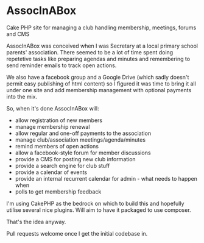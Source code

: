 AssocInABox
==========

Cake PHP site for managing a club handling membership, meetings, forums and CMS

AssocInABox was conceived when I was Secretary at a local primary school parents' association. There seemed to be a lot of time spent doing repetetive tasks like preparing agendas and minutes and remembering to send reminder emails to track open actions.

We also have a facebook group and a Google Drive (which sadly doesn't permit
easy publishing of html content) so I figured it was time to bring it all under one site and add membership management with optional payments into the mix.

So, when it's done AssocInABox will:
  + allow registration of new members
  + manage membership renewal
  + allow regular and one-off payments to the association
  + manage club/association meetings/agenda/minutes
  + remind members of open actions
  + allow a facebook-style forum for member discussions
  + provide a CMS for posting new club information
  + provide a search engine for club stuff
  + provide a calendar of events
  + provide an internal recurrent calendar for admin - what needs to happen when
  + polls to get membership feedback

I'm using CakePHP as the bedrock on which to build this and hopefully utilise several nice plugins. Will aim to have it packaged to use composer.

That's the idea anyway.

Pull requests welcome once I get the initial codebase in.
